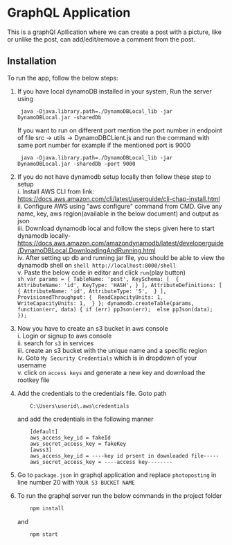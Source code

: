 # GraphQL Application

This is a graphQl Apllication where we can create a post with a picture, like or unlike the post, can add/edit/remove a comment from the post.

## Installation

To run the app, follow the below steps:

1. If you have local dynamoDB installed in your system, Run the server using
    ```shell
     java -Djava.library.path=./DynamoDBLocal_lib -jar DynamoDBLocal.jar -sharedDb
    ```
    If you want to run on different port mention the port number in endpoint of file
        src -> utils -> DynamoDBCLient.js
    and run the command with same port number for example if the mentioned port is 9000
    ```shell
     java -Djava.library.path=./DynamoDBLocal_lib -jar DynamoDBLocal.jar -sharedDb -port 9000
    ```
2. If you do not have dynamodb setup locally then follow these step to setup<br/>
    i. Install AWS CLI from link: https://docs.aws.amazon.com/cli/latest/userguide/cli-chap-install.html<br/>
    ii. Configure AWS using "aws configure" command from CMD. Give any name, key, aws region(available in the below document) and output as json<br/>
    iii. Download dynamodb local and follow the steps given here to start dynamodb locally-<br/>
        https://docs.aws.amazon.com/amazondynamodb/latest/developerguide/DynamoDBLocal.DownloadingAndRunning.html<br/>
    iv. After setting up db and running jar file, you should be able to view the dynamodb shell on
        ```shell
        http://localhost:8000/shell
        ```<br/>
    v. Paste the below code in editor and click `run`(play button)<br/>
        ```sh
        var params = {
        TableName: 'post',
        KeySchema: [ 
            { 
                AttributeName: 'id',
                KeyType: 'HASH',
            }
        ],
        AttributeDefinitions: [ 
            {
                AttributeName: 'id',
                AttributeType: 'S', 
            }
        ],
        ProvisionedThroughput: { 
            ReadCapacityUnits: 1, 
            WriteCapacityUnits: 1, 
        }
    };
    dynamodb.createTable(params, function(err, data) {
        if (err) ppJson(err); 
        else ppJson(data); 
    });
        ```

3. Now you have to create an s3 bucket in aws console<br/>
    i.   Login or signup to aws console<br/>
    ii.  search for  `s3` in services<br/>
    iii. create an s3 bucket with the unique name and a specific region<br/>
    iv.  Goto `My Security Credentials` which is in dropdown of your username<br/>
    v.   click on `access keys` and generate a new key and download the rootkey file
4. Add the credentials to the credentials file. Goto path
    ```shell
        C:\Users\userid\.aws\credentials
    ```
    and add the credentials in the following manner
    ```shell
        [default]
        aws_access_key_id = fakeId
        aws_secret_access_key = fakeKey
        [awss3]
        aws_access_key_id = ----key id prsent in downloaded file-----
        aws_secret_access_key = ----access key--------
    ```
5. Go to `package.json` in graphql application and replace ``photoposting`` in line number 20 with `YOUR S3 BUCKET NAME`
4. To run the graphql server run the below commands in the project folder
    ```bash
        npm install
    ```

    and 

    ```bash
        npm start
    ```